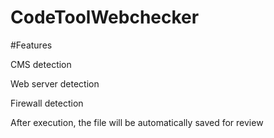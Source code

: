 # CodeToolWebchecker

#Features

CMS detection

Web server detection

Firewall detection

After execution, the file will be automatically saved for review
